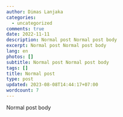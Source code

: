 ```yaml
---
author: Dimas Lanjaka
categories:
  - uncategorized
comments: true
date: 2022-11-11
description: Normal post Normal post body
excerpt: Normal post Normal post body
lang: en
photos: []
subtitle: Normal post Normal post body
tags: []
title: Normal post
type: post
updated: 2023-08-08T14:44:17+07:00
wordcount: 7
---
```


Normal post body

